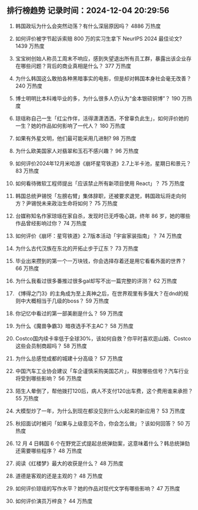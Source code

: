 
## 排行榜趋势 记录时间：2024-12-04 20:29:56
  
  1. 韩国政坛为什么会突然动荡？有什么深层原因吗？ 4886 万热度
    
  2. 如何评价被字节起诉索赔 800 万的实习生拿下 NeurIPS 2024 最佳论文? 1439 万热度
    
  3. 宝宝树创始人称员工周末不响应，感到失望退出所有员工群，暴露出该企业存在哪些问题？背后的商业真相是什么？ 377 万热度
    
  4. 为什么韩国这么敢拍各种黑暗事实的电影，但是却对韩国本身社会毫无改善？ 240 万热度
    
  5. 博士明明比本科难毕业的多，为什么很多人仍认为“金本银硕铜博”？ 190 万热度
    
  6. 琼瑶称自己一生「红尘作伴，活得潇潇洒洒，不曾辜负此生」，如何评价她的一生？她的作品如何影响了一代人？ 180 万热度
    
  7. 如果有外星文明，他们最可能采用几进制? 98 万热度
    
  8. 为什么欧美国家人对翡翠和玉石不感兴趣？ 96 万热度
    
  9. 如何评价2024年12月米哈游《崩坏星穹铁道》2.7上半卡池，星期日和景元？ 83 万热度
    
  10. 如何看待微软工程师提出「应该禁止所有新项目使用 React」？ 75 万热度
    
  11. 韩国总统尹锡悦「左膀右臂」集体辞职，还被要求退党，韩国政坛将走向何方？尹锡悦未来政治生命将如何？ 75 万热度
    
  12. 台媒称知名作家琼瑶在家自杀，发现时已无呼吸心跳，终年 86 岁，她的哪些作品曾经影响过你？ 74 万热度
    
  13. 如何评价《崩坏：星穹铁道》2.7版本活动「宇宙家装指南」？ 74 万热度
    
  14. 为什么古代汉族在东北的开拓止步于辽东？ 73 万热度
    
  15. 毕业出来攒到的第一个一万块钱，你会选择存着还是用它看看外面的世界？ 66 万热度
    
  16. 为什么我看过很多番推过很多gal却写不出一篇完整的评测？ 62 万热度
    
  17. 《博得之门3》的主角成为至上真神之后，在世界观里有多强大？在dnd的规则中大概相当于几级的boss？ 59 万热度
    
  18. 你记忆中看过的第一部美剧是什么？ 59 万热度
    
  19. 为什么《魔兽争霸3》暗夜选手不主AC？ 58 万热度
    
  20. Costco国内续卡率低于全球30%，该如何自救？你平时喜欢逛山姆、Costco这些会员制商超吗？ 58 万热度
    
  21. 为什么总感觉成都的城建十分高级？ 57 万热度
    
  22. 中国汽车工业协会建议「车企谨慎采购美国芯片」，释放哪些信号？汽车行业将受到哪些影响？ 56 万热度
    
  23. 陌生人晕倒了，帮他拨打120后，病人不支付120出车费，这个费用谁来承担？ 55 万热度
    
  24. 大模型炒了一年，为什么到现在都没见到什么火起来的新应用？ 53 万热度
    
  25. 秋招面试时被问「如果与上级意见不合，你会怎么做」？该如何回答？ 50 万热度
    
  26. 12 月 4 日韩国 6 个在野党正式提起总统弹劾案，这意味着什么？韩总统弹劾还需要哪些程序？ 48 万热度
    
  27. 阅读《红楼梦》最大的收获是什么？ 48 万热度
    
  28. 道德是客观的还是主观的？ 48 万热度
    
  29. 如何评价琼瑶的写作水平？她的作品对现代文学有哪些影响？ 47 万热度
    
  30. 如何评价演员万梓良？ 44 万热度
    